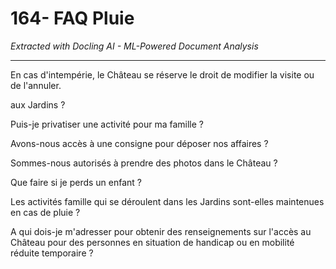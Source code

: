 # 164- FAQ Pluie

*Extracted with Docling AI - ML-Powered Document Analysis*

---

En cas d'intempérie, le Château se réserve le droit de modifier la visite ou de l'annuler.

aux Jardins ?

Puis-je privatiser une activité pour ma famille ?

Avons-nous accès à une consigne pour déposer nos affaires ?

Sommes-nous autorisés à prendre des photos dans le Château ?

Que faire si je perds un enfant ?

Les activités famille qui se déroulent dans les Jardins sont-elles maintenues en cas de pluie ?

A qui dois-je m'adresser pour obtenir des renseignements sur l'accès au Château pour des personnes en situation de handicap ou en mobilité réduite temporaire ?